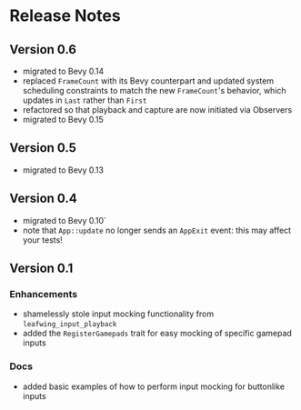 # Release Notes

## Version 0.6

- migrated to Bevy 0.14
- replaced `FrameCount` with its Bevy counterpart and updated system scheduling constraints to match the new `FrameCount`'s behavior, which updates in `Last` rather than `First`
- refactored so that playback and capture are now initiated via Observers
- migrated to Bevy 0.15

## Version 0.5

- migrated to Bevy 0.13

## Version 0.4

- migrated to Bevy 0.10`
- note that `App::update` no longer sends an `AppExit` event: this may affect your tests!

## Version 0.1

### Enhancements

- shamelessly stole input mocking functionality from `leafwing_input_playback`
- added the `RegisterGamepads` trait for easy mocking of specific gamepad inputs

### Docs

- added basic examples of how to perform input mocking for buttonlike inputs
